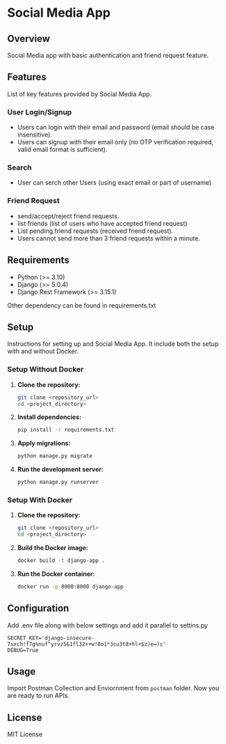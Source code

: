 # Social Media App

## Overview

Social Media app with basic authentication and friend request feature.

## Features

List of key features provided by Social Media App.

### User Login/Signup
- Users can login with their email and password (email should be case insensitive).
- Users can signup with their email only (no OTP verification required, valid email format is sufficient).

### Search
- User can serch other Users (using exact email or part of username)

### Friend Request
- send/accept/reject friend requests.
- list friends (list of users who have accepted friend request)
- List pending friend requests (received friend request).
- Users cannot send more than 3 friend requests within a minute.

## Requirements

- Python (>= 3.10)
- Django (>= 5.0.4)
- Django Rest Framework (>= 3.15.1)

Other dependency can be found in requirements.txt

## Setup

Instructions for setting up and Social Media App. It include both the setup with and without Docker.

### Setup Without Docker

1. **Clone the repository:**

    ```bash
    git clone <repository_url>
    cd <project_directory>
    ```

2. **Install dependencies:**

    ```bash
    pip install -r requirements.txt
    ```

3. **Apply migrations:**

    ```bash
    python manage.py migrate
    ```

4. **Run the development server:**

    ```bash
    python manage.py runserver
    ```


### Setup With Docker

1. **Clone the repository:**

    ```bash
    git clone <repository_url>
    cd <project_directory>
    ```

2. **Build the Docker image:**

    ```bash
    docker build -t django-app .
    ```

3. **Run the Docker container:**

    ```bash
    docker run -p 8000:8000 django-app
    ```


## Configuration

Add .env file along with below settings and add it parallel to settins.py
```
SECRET_KEY='django-insecure-7sxch!f7g%nuf^yrvz5&1fl32++w!8o1*3cu3t8+hl+$z)e=)c'
DEBUG=True
```

## Usage

Import Postman Collection and Enviornment from `postman` folder. Now you are ready to run APIs.


## License

MIT License

